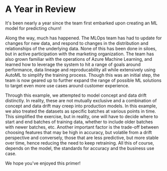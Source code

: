 # A Year in Review
It's been nearly a year since the team first embarked upon creating an ML model for predicting churn!

Along the way, much has happened. The MLOps team has had to update for changes for new data, and respond to
changes in the distribution and relationships of the underlying data. None of this has been done in siloes,
but in active participation with the marketing organization. The team has also grown familiar with the
operations of Azure Machine Learning, and learned how to leverage the system to hit a range of goals around
performance, data lineage and reproducability all while extensively using AutoML to simplify the training process.
Though this was an initial step, the team is now geared up to further expand the range of possible ML
solutions to target even more use cases around customer experience.

Through this example, we attempted to model concept and data drift distinctly. In reality, these are not
mutually exclusive and a combination of concept and data drift may creep into production models. In this
example, we also treated the datasets as specific batches at various points in time. This simplified the
exercise, but in reality, one will have to decide where to start and end batches of training data, whether to
include older batches with newer batches, etc. Another important factor is the trade-off between choosing
features that may be high in accuracy, but volatile from a drift perspective and conversely, those that are
less predictive, but more stable over time, hence reducing the need to keep retraining. All this of course,
depends on the model, the standards for accuracy and the business use case.

We hope you've enjoyed this primer!
